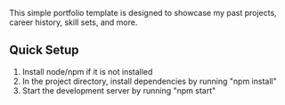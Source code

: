 This simple portfolio template is designed to showcase my past projects, career history, skill sets, and more.

## Quick Setup

1. Install node/npm if it is not installed
2. In the project directory, install dependencies by running "npm install"
3. Start the development server by running "npm start"